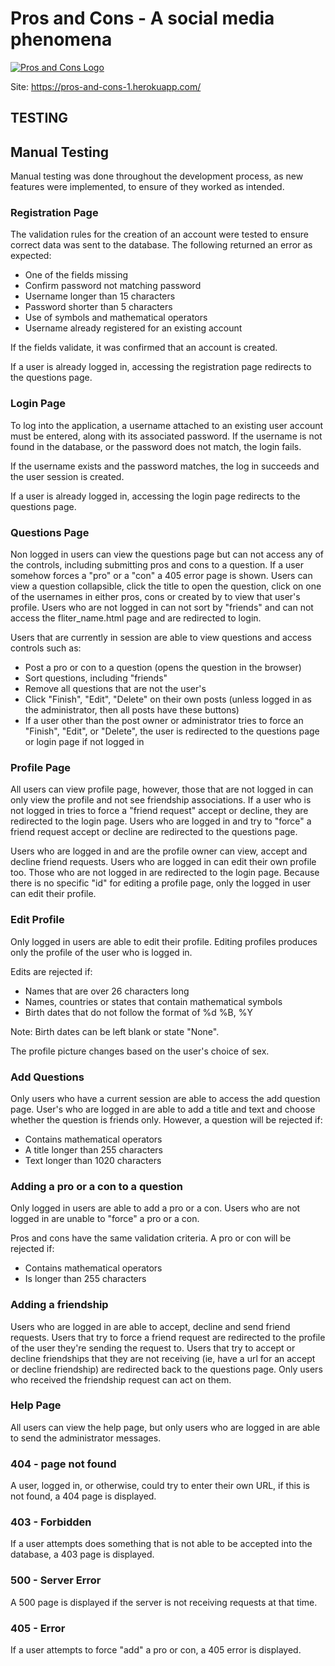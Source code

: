 # Pros and Cons - A social media phenomena

[![Pros and Cons Logo](https://raw.githubusercontent.com/pauld0051/pros_and_cons/master/static/images/pros_and_cons_logo.png "Pros and Cons Logo")](https://pros-and-cons-1.herokuapp.com/)

Site: <https://pros-and-cons-1.herokuapp.com/>

## TESTING

## Manual Testing

Manual testing was done throughout the development process, as new features were implemented, to ensure of they worked as intended.

### Registration Page

The validation rules for the creation of an account were tested to ensure correct data was sent to the database. The following returned an error as expected:

- One of the fields missing
- Confirm password not matching password
- Username longer than 15 characters
- Password shorter than 5 characters
- Use of symbols and mathematical operators
- Username already registered for an existing account

If the fields validate, it was confirmed that an account is created.

If a user is already logged in, accessing the registration page redirects to the questions page.

### Login Page

To log into the application, a username attached to an existing user account must be entered, along with its associated password. If the username is not found in the database, or the password does not match, the login fails.

If the username exists and the password matches, the log in succeeds and the user session is created.

If a user is already logged in, accessing the login page redirects to the questions page.

### Questions Page

Non logged in users can view the questions page but can not access any of the controls, including submitting pros and cons to a question. If a user somehow forces a "pro" or a "con" a 405 error page is shown. Users can view a question collapsible, click the title to open the question, click on one of the usernames in either pros, cons or created by to view that user's profile. Users who are not logged in can not sort by "friends" and can not access the fliter_name.html page and are redirected to login. 

Users that are currently in session are able to view questions and access controls such as:

- Post a pro or con to a question (opens the question in the browser)
- Sort questions, including "friends"
- Remove all questions that are not the user's
- Click "Finish", "Edit", "Delete" on their own posts (unless logged in as the administrator, then all posts have these buttons)
- If a user other than the post owner or administrator tries to force an "Finish", "Edit", or "Delete", the user is redirected to the questions page or login page if not logged in

### Profile Page

All users can view profile page, however, those that are not logged in can only view the profile and not see friendship associations. If a user who is not logged in tries to force a "friend request" accept or decline, they are redirected to the login page. Users who are logged in and try to "force" a friend request accept or decline are redirected to the questions page.

Users who are logged in and are the profile owner can view, accept and decline friend requests. Users who are logged in can edit their own profile too. Those who are not logged in are redirected to the login page. Because there is no specific "id" for editing a profile page, only the logged in user can edit their profile.

### Edit Profile

Only logged in users are able to edit their profile. Editing profiles produces only the profile of the user who is logged in.

Edits are rejected if:

- Names that are over 26 characters long
- Names, countries or states that contain mathematical symbols
- Birth dates that do not follow the format of %d %B, %Y

Note: Birth dates can be left blank or state "None".

The profile picture changes based on the user's choice of sex.

### Add Questions

Only users who have a current session are able to access the add question page. User's who are logged in are able to add a title and text and choose whether the question is friends only. However, a question will be rejected if:

- Contains mathematical operators
- A title longer than 255 characters
- Text longer than 1020 characters

### Adding a pro or a con to a question

Only logged in users are able to add a pro or a con. Users who are not logged in are unable to "force" a pro or a con.

Pros and cons have the same validation criteria. A pro or con will be rejected if:

- Contains mathematical operators
- Is longer than 255 characters

### Adding a friendship

Users who are logged in are able to accept, decline and send friend requests. Users that try to force a friend request are redirected to the profile of the user they're sending the request to. Users that try to accept or decline friendships that they are not receiving (ie, have a url for an accept or decline friendship) are redirected back to the questions page. Only users who received the friendship request can act on them.

### Help Page

All users can view the help page, but only users who are logged in are able to send the administrator messages.

### 404 - page not found

A user, logged in, or otherwise, could try to enter their own URL, if this is not found, a 404 page is displayed.

### 403 - Forbidden

If a user attempts does something that is not able to be accepted into the database, a 403 page is displayed.

### 500 - Server Error

A 500 page is displayed if the server is not receiving requests at that time.

### 405 - Error

If a user attempts to force "add" a pro or con, a 405 error is displayed.